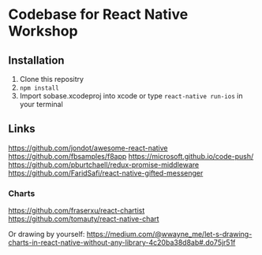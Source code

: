 # Codebase for React Native Workshop

## Installation
1. Clone this repositry
2. `npm install`
3. Import sobase.xcodeproj into xcode or type `react-native run-ios` in your terminal

## Links
https://github.com/jondot/awesome-react-native
https://github.com/fbsamples/f8app
https://microsoft.github.io/code-push/
https://github.com/pburtchaell/redux-promise-middleware
https://github.com/FaridSafi/react-native-gifted-messenger

### Charts
https://github.com/fraserxu/react-chartist
https://github.com/tomauty/react-native-chart

Or drawing by yourself: https://medium.com/@wwayne_me/let-s-drawing-charts-in-react-native-without-any-library-4c20ba38d8ab#.do75jr51f
